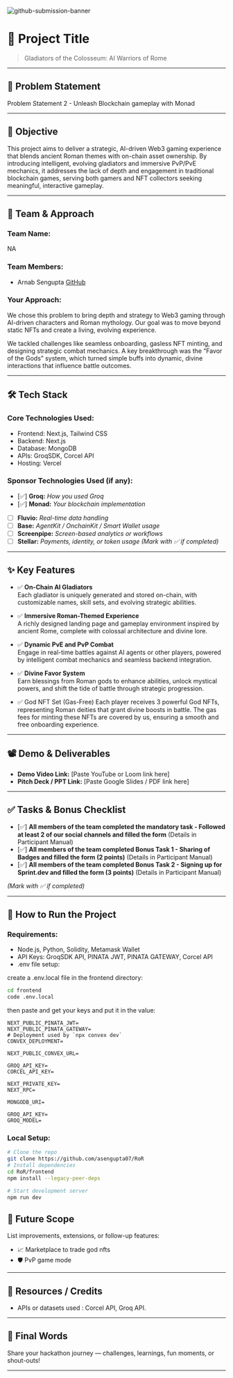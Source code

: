 ![github-submission-banner](https://github.com/user-attachments/assets/a1493b84-e4e2-456e-a791-ce35ee2bcf2f)

# 🚀 Project Title

> Gladiators of the Colosseum: AI Warriors of Rome

---

## 📌 Problem Statement

Problem Statement 2 - Unleash Blockchain gameplay with Monad

---

## 🎯 Objective

This project aims to deliver a strategic, AI-driven Web3 gaming experience that blends ancient Roman themes with on-chain asset ownership. By introducing intelligent, evolving gladiators and immersive PvP/PvE mechanics, it addresses the lack of depth and engagement in traditional blockchain games, serving both gamers and NFT collectors seeking meaningful, interactive gameplay.

---

## 🧠 Team & Approach

### Team Name:  
NA

### Team Members:  
- Arnab Sengupta [GitHub](https://github.com/asengupta07)

### Your Approach:  
We chose this problem to bring depth and strategy to Web3 gaming through AI-driven characters and Roman mythology. Our goal was to move beyond static NFTs and create a living, evolving experience.

We tackled challenges like seamless onboarding, gasless NFT minting, and designing strategic combat mechanics. A key breakthrough was the “Favor of the Gods” system, which turned simple buffs into dynamic, divine interactions that influence battle outcomes.

---

## 🛠️ Tech Stack

### Core Technologies Used:
- Frontend: Next.js, Tailwind CSS
- Backend: Next.js
- Database: MongoDB
- APIs: GroqSDK, Corcel API
- Hosting: Vercel

### Sponsor Technologies Used (if any):
- [✅] **Groq:** _How you used Groq_  
- [✅] **Monad:** _Your blockchain implementation_  
- [ ] **Fluvio:** _Real-time data handling_  
- [ ] **Base:** _AgentKit / OnchainKit / Smart Wallet usage_  
- [ ] **Screenpipe:** _Screen-based analytics or workflows_  
- [ ] **Stellar:** _Payments, identity, or token usage_
*(Mark with ✅ if completed)*

---

## ✨ Key Features

- ✅ **On-Chain AI Gladiators**  
  Each gladiator is uniquely generated and stored on-chain, with customizable names, skill sets, and evolving strategic abilities.

- ✅ **Immersive Roman-Themed Experience**  
  A richly designed landing page and gameplay environment inspired by ancient Rome, complete with colossal architecture and divine lore.

- ✅ **Dynamic PvE and PvP Combat**  
  Engage in real-time battles against AI agents or other players, powered by intelligent combat mechanics and seamless backend integration.

- ✅ **Divine Favor System**  
  Earn blessings from Roman gods to enhance abilities, unlock mystical powers, and shift the tide of battle through strategic progression.

- ✅ God NFT Set (Gas-Free)
  Each player receives 3 powerful God NFTs, representing Roman deities that grant divine boosts in battle. The gas fees for minting these NFTs are covered by us, ensuring a smooth and free onboarding experience.

--- 

## 📽️ Demo & Deliverables

- **Demo Video Link:** [Paste YouTube or Loom link here]  
- **Pitch Deck / PPT Link:** [Paste Google Slides / PDF link here]  

---

## ✅ Tasks & Bonus Checklist

- [✅] **All members of the team completed the mandatory task - Followed at least 2 of our social channels and filled the form** (Details in Participant Manual)  
- [✅] **All members of the team completed Bonus Task 1 - Sharing of Badges and filled the form (2 points)**  (Details in Participant Manual)
- [✅] **All members of the team completed Bonus Task 2 - Signing up for Sprint.dev and filled the form (3 points)**  (Details in Participant Manual)

*(Mark with ✅ if completed)*

---

## 🧪 How to Run the Project

### Requirements:
- Node.js, Python, Solidity, Metamask Wallet
- API Keys: GroqSDK API, PINATA JWT, PINATA GATEWAY, Corcel API
- .env file setup:

create a .env.local file in the frontend directory:

```bash
cd frontend
code .env.local
```

then paste and get your keys and put it in the value:
```
NEXT_PUBLIC_PINATA_JWT=
NEXT_PUBLIC_PINATA_GATEWAY=
# Deployment used by `npx convex dev`
CONVEX_DEPLOYMENT=

NEXT_PUBLIC_CONVEX_URL=

GROQ_API_KEY=
CORCEL_API_KEY=

NEXT_PRIVATE_KEY=
NEXT_RPC=

MONGODB_URI=

GROQ_API_KEY=
GROQ_MODEL=
```

### Local Setup:
```bash
# Clone the repo
git clone https://github.com/asengupta07/RoR
# Install dependencies
cd RoR/frontend
npm install --legacy-peer-deps

# Start development server
npm run dev
```

## 🧬 Future Scope

List improvements, extensions, or follow-up features:

- 📈 Marketplace to trade god nfts  
- 🛡️ PvP game mode  

---

## 📎 Resources / Credits

- APIs or datasets used : Corcel API, Groq API. 

---

## 🏁 Final Words

Share your hackathon journey — challenges, learnings, fun moments, or shout-outs!

---
